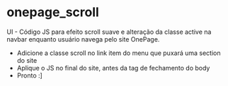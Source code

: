 # onepage_scroll
UI - Código JS para efeito scroll suave e alteração da classe active na navbar enquanto usuário navega pelo site OnePage. 
<ul>
<li>Adicione a classe scroll no link item do menu que puxará uma section do site</li>
<li>Aplique o JS no final do site, antes da tag de fechamento do body</li>
<li>Pronto :]</li>
</ul>
